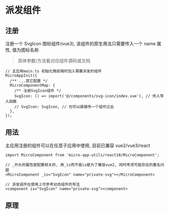 # 派发组件

## 注册

注册一个 SvgIcon 图标组件(vue3), 该组件的原生用法只需要传入一个 name 属性, 值为图标名称

> 具体参数/方法看对应组件源码或文档

```TSX
// 主应用main.ts 初始化微前端时加入需要派发的组件
MicroAppInit({
  /** ...其它配置 */
  MicroComponentMap: {
    /** 注册SvgIcon组件 */
    SvgIcon: () => import('@/components/svg-icon/index.vue'), // 传入导入函数
    // SvgIcon: SvgIcon, // 也可以直接传一个组件过去
  },
});
```

## 用法

主应用注册的组件可以在任意子应用中使用, 目前已兼容 vue2/vue3/react

```TSX
import MicroComponent from 'micro-app-utils/react18/MicroComponent';

// _开头的属性是配置相关的, 用_is而不是is是为了兼容vue2, 同时考虑可能存在的重名问题
<MicroComponent _is="SvgIcon" name="private-svg"></MicroComponent>

// 派发组件在使用上可参考动态组件的写法
<component is="SvgIcon" name="private-svg"><component>
```

## 原理
